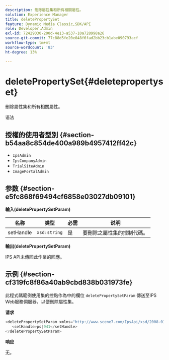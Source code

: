 ```yaml
---
description: 刪除屬性集和所有相關屬性。
solution: Experience Manager
title: deletePropertySet
feature: Dynamic Media Classic,SDK/API
role: Developer,Admin
exl-id: 72429030-200d-4e13-a537-10a728998a26
source-git-commit: 77c88d5fe20e048f6fad2bb23cb1abe090793acf
workflow-type: tm+mt
source-wordcount: '83'
ht-degree: 13%

---
```


# deletePropertySet{#deletepropertyset}

刪除屬性集和所有相關屬性。

语法

## 授權的使用者型別 {#section-b54aa8c854de400a989b4957412ff42c}

* `IpsAdmin`
* `IpsCompanyAdmin`
* `TrialSiteAdmin`
* `ImagePortalAdmin`

## 参数 {#section-e5fc868f69494cf6858e03027db09101}

**輸入(deletePropertySetParam)**

| 名称 | 类型 | 必需 | 说明 |
|---|---|---|---|
| setHandle | `xsd:string` | 是 | 要刪除之屬性集的控制代碼。 |

**輸出(deletePropertySetParam)**

IPS API未傳回此作業的回應。

## 示例 {#section-cf319fc8f86a40ab9cbd838b031973fe}

此程式碼範例使用集的控點作為中的欄位 `deletePropertySetParam` 傳送至IPS Web服務伺服器，以便刪除屬性集。

**请求**

```java
<deletePropertySetParam xmlns="http://www.scene7.com/IpsApi/xsd/2008-01-15">
   <setHandle>ps|941</setHandle>
</deletePropertySetParam>
```

**响应**

无。
